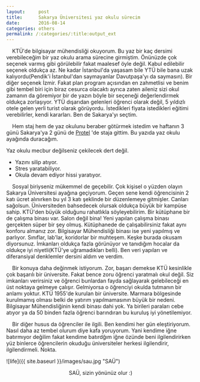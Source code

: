 ```yaml
---
layout:     post
title:      Sakarya Üniversitesi yaz okulu sürecim
date:       2016-08-14
categories: others
permalink: /:categories/:title:output_ext
---
```


    KTÜ'de bilgisayar mühendisliği okuyorum. Bu yaz bir kaç dersimi verebileceğim bir yaz okulu arama sürecine girmiştim. Önünüzde çok seçenek varmış gibi görülebilir fakat maalesef öyle değil. Kabul edilebilir seçenek oldukça az. Ne kadar İstanbul'da yaşasam bile YTÜ bile bana uzak kalıyordu(Pendik'i İstanbul'dan saymayanlar Davutpaşa'yı da saymasın). Bir diğer seçenek İzmir. Fakat plan program açısından en zahmetlisi ve benim gibi tembel biri için biraz cesurca olacaktı ayrıca zaten aileniz sizi okul zamanın da göremiyor bir de yazın böyle bir seçeneği değerlendirmek oldukça zorlaşıyor. YTÜ dışarıdan gelenleri öğrenci olarak değil, 5 yıldızlı otele gelen yerli turist olarak görüyordu. İstedikleri fiyata istedikleri eğitimi verebilirler, kendi kararları. Ben de Sakarya'yı seçtim.

    Hem staj hem de yaz okulunu beraber götürmek istedim ve haftanın 3 günü Sakarya'ya 2 günü de [Protel](http://www.protel.com.tr) 'de staja gittim. Bu yazıda yaz okulu ayağında duracağım.

Yaz okulu mecbur değilseniz çekilecek dert değil.

* Yazını silip atıyor.
* Stres yaratabiliyor.
* Okula devam ediyor hissi yaratıyor.

    Sosyal biriyseniz mükemmel de geçebilir. Çok kişisel o yüzden olayın Sakarya Üniversitesi ayağına geçiyorum. Geçen sene kendi öğrencisinin 2 katı ücret alınırken bu yıl 3 katı şeklinde bir düzenlemeye gitmişler. Canları sağolsun. Üniversiteden bahsedecek olursak oldukça büyük bir kampüse sahip. KTÜ'den büyük olduğunu rahatlıkla söyleyebilirim. Bir kütüphane bir de çalışma binası var. Salon değil bina! Yeni yapılan çalışma binası gerçekten süper bir şey olmuş. Kütüphanede de çalışabilirsiniz fakat aynı konforu almanız zor. Bilgisayar Mühendisliği binası ise yeni yapılmış ve parlıyor. Sınıflar, lab'lar, koridorlar bir muhteşem. Keşke burada okusam diyorsunuz. İmkanları oldukça fazla görünüyor ve tanıdığım hocalar da oldukçe iyi niyetli(KTÜ'ye uğramadıkları belli). Ben veri yapıları ve diferansiyal denklemler dersini aldım ve verdim.

    Bir konuya daha değinmek istiyorum. Zor, başarı demekse KTÜ kesinlikle çok başarılı bir üniversite. Fakat bence zoru öğrenci yaratmalı okul değil. Siz imkanları verirsiniz ve öğrenci bunlardan fayda sağlayarak gelebileceği en üst noktaya gelmeye çalışır. Gelmiyorsa o öğrenciyi okulda tutmanın bir anlamı yoktur. KTÜ 1955'de kurulan bir üniversite. Marmara bölgesinde kurulmamış olması belki de yatırım yapılmamasının büyük bir nedeni. Bilgisayar Mühendisliğinin kendi binası dahi yok. Ya birileri paraları cebe atıyor ya da 50 binden fazla öğrenci barındıran bu kuruluş iyi yönetilemiyor.

    Bir diğer husus da öğrenciler ile ilgili. Ben kendimi her gün eleştiriyorum. Nasıl daha az tembel olurum diye kafa yoruyorum. Yani kendime iğne batırmıyor değilim fakat kendime batırdğım iğne özünde beni ilgilendirirken yüz binlerce öğrencilerin okuduğu üniversiteler herkesi ilgilendirir, ilgilendirmeli. Nokta.

![life]({{ site.baseurl }}/images/sau.jpg "SAÜ")

<center>SAÜ, sizin yönünüz olur :)</center>
